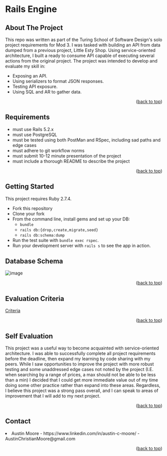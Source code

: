 # Rails Engine
<div id="top"></div>

<!-- ABOUT THE PROJECT -->
## About The Project

This repo was written as part of the Turing School of Software Design's solo project requirements for Mod 3. I was tasked with building an API from data dumped from a previous project, Little Esty Shop. Using service-oriented architecture, I built a ready to consume API capable of executing several actions from the original project. The project was intended to develop and evaluate my skill in:

* Exposing an API.
* Using serializers to format JSON responses.
* Testing API exposure.
* Using SQL and AR to gather data.

<p align="right">(<a href="#top">back to top</a>)</p>

## Requirements

- must use Rails 5.2.x
- must use PostgreSQL
- must be tested using both PostMan and RSpec, including sad paths and edge cases
- must adhere to git workflow norms
- must submit 10-12 minute presentation of the project
- must include a thorough README to describe the project

<p align="right">(<a href="#top">back to top</a>)</p>

<!-- GETTING STARTED -->
## Getting Started

This project requires Ruby 2.7.4.

* Fork this repository
* Clone your fork
* From the command line, install gems and set up your DB:
    * `bundle`
    * `rails db:{drop,create,migrate,seed}`
    * `rails db:schema:dump`
* Run the test suite with `bundle exec rspec`.
* Run your development server with `rails s` to see the app in action.

<!-- USAGE EXAMPLES -->
## Database Schema

![image](https://user-images.githubusercontent.com/92219945/157352010-663790ce-2566-43ec-b38a-a1f289d0ab53.png)

<p align="right">(<a href="#top">back to top</a>)</p>

<!-- ROADMAP -->
## Evaluation Criteria

<a href="https://backend.turing.edu/module3/projects/rails_engine_lite/evaluation" title="Criteria">Criteria</a>

<p align="right">(<a href="#top">back to top</a>)</p>

<!-- ROADMAP -->
## Self Evaluation

This project was a useful way to become acquainted with service-oriented architecture. I was able to successfully complete all project requirements before the deadline, then expand my learning by code sharing with my peers. While I saw opportunities to improve the project with more robust testing and some unaddressed edge cases not noted by the project (I.E. when searching by a range of prices, a max should not be able to be less than a min) I decided that I could get more immediate value out of my time doing some other practice rather than expand into these areas. Regardless, I believe this project was a strong pass overall, and I can speak to areas of improvement that I will add to my next project.

<p align="right">(<a href="#top">back to top</a>)</p>

<!-- CONTACT -->
## Contact

<li> Austin Moore - https://www.linkedin.com/in/austin-c-moore/ - AustinChristianMoore@gmail.com </li>

<p align="right">(<a href="#top">back to top</a>)</p>

<!-- MARKDOWN LINKS & IMAGES -->
<!-- https://www.markdownguide.org/basic-syntax/#reference-style-links -->
[contributors-shield]: https://img.shields.io/github/contributors/othneildrew/Best-README-Template.svg?style=for-the-badge
[contributors-url]: https://github.com/othneildrew/Best-README-Template/graphs/contributors
[forks-shield]: https://img.shields.io/github/forks/othneildrew/Best-README-Template.svg?style=for-the-badge
[forks-url]: https://github.com/othneildrew/Best-README-Template/network/members
[stars-shield]: https://img.shields.io/github/stars/othneildrew/Best-README-Template.svg?style=for-the-badge
[stars-url]: https://github.com/othneildrew/Best-README-Template/stargazers
[issues-shield]: https://img.shields.io/github/issues/othneildrew/Best-README-Template.svg?style=for-the-badge
[issues-url]: https://github.com/othneildrew/Best-README-Template/issues
[license-shield]: https://img.shields.io/github/license/othneildrew/Best-README-Template.svg?style=for-the-badge
[license-url]: https://github.com/othneildrew/Best-README-Template/blob/master/LICENSE.txt
[linkedin-shield]: https://img.shields.io/badge/-LinkedIn-black.svg?style=for-the-badge&logo=linkedin&colorB=555
[linkedin-url]: https://linkedin.com/in/othneildrew
[product-screenshot]: images/screenshot.png
